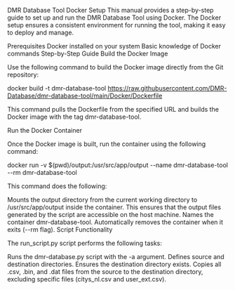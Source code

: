 DMR Database Tool Docker Setup
This manual provides a step-by-step guide to set up and run the DMR Database Tool using Docker. The Docker setup ensures a consistent environment for running the tool, making it easy to deploy and manage.

Prerequisites
Docker installed on your system
Basic knowledge of Docker commands
Step-by-Step Guide
Build the Docker Image

Use the following command to build the Docker image directly from the Git repository:

docker build -t dmr-database-tool https://raw.githubusercontent.com/DMR-Database/dmr-database-tool/main/Docker/Dockerfile

This command pulls the Dockerfile from the specified URL and builds the Docker image with the tag dmr-database-tool.

Run the Docker Container

Once the Docker image is built, run the container using the following command:

docker run -v $(pwd)/output:/usr/src/app/output --name dmr-database-tool --rm dmr-database-tool

This command does the following:

Mounts the output directory from the current working directory to /usr/src/app/output inside the container. This ensures that the output files generated by the script are accessible on the host machine.
Names the container dmr-database-tool.
Automatically removes the container when it exits (--rm flag).
Script Functionality

The run_script.py script performs the following tasks:

Runs the dmr-database.py script with the -a argument.
Defines source and destination directories.
Ensures the destination directory exists.
Copies all .csv, .bin, and .dat files from the source to the destination directory, excluding specific files (citys_nl.csv and user_ext.csv).
